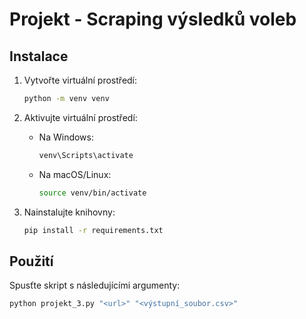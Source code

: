 # Projekt - Scraping výsledků voleb

## Instalace

1. Vytvořte virtuální prostředí:
    ```bash
    python -m venv venv
    ```

2. Aktivujte virtuální prostředí:
    - Na Windows:
      ```bash
      venv\Scripts\activate
      ```
    - Na macOS/Linux:
      ```bash
      source venv/bin/activate
      ```

3. Nainstalujte knihovny:
    ```bash
    pip install -r requirements.txt
    ```

## Použití

Spusťte skript s následujícími argumenty:

```bash
python projekt_3.py "<url>" "<výstupní_soubor.csv>"